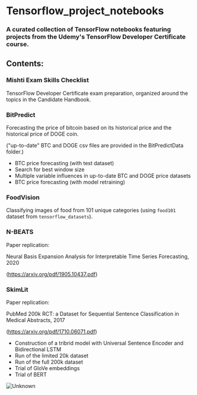 # Tensorflow_project_notebooks

### A curated collection of TensorFlow notebooks featuring projects from the Udemy's TensorFlow Developer Certificate course.

## Contents:

### Mishti Exam Skills Checklist
TensorFlow Developer Certificate exam preparation, organized around the topics in the Candidate Handbook.

### BitPredict
Forecasting the price of bitcoin based on its historical price and the historical price of DOGE coin.

("up-to-date" BTC and DOGE csv files are provided in the BitPredictData folder.)

* BTC price forecasting (with test dataset)
* Search for best window size
* Multiple variable influences in up-to-date BTC and DOGE price datasets
* BTC price forecasting (with model retraining)

### FoodVision
Classifying images of food from 101 unique categories (using ```food101``` dataset from ```tensorflow_datasets```).

### N-BEATS
Paper replication: 

Neural Basis Expansion Analysis for Interpretable Time Series Forecasting, 2020 

(https://arxiv.org/pdf/1905.10437.pdf)

### SkimLit
Paper replication: 

PubMed 200k RCT: a Dataset for Sequential Sentence Classification in Medical Abstracts, 2017 

(https://arxiv.org/pdf/1710.06071.pdf)

* Construction of a tribrid model with Universal Sentence Encoder and Bidirectional LSTM
* Run of the limited 20k dataset
* Run of the full 200k dataset
* Trial of GloVe embeddings
* Trial of BERT

![Unknown](https://user-images.githubusercontent.com/26776025/222491607-83b01595-c744-45dc-97d8-d8b974d85a46.png)
